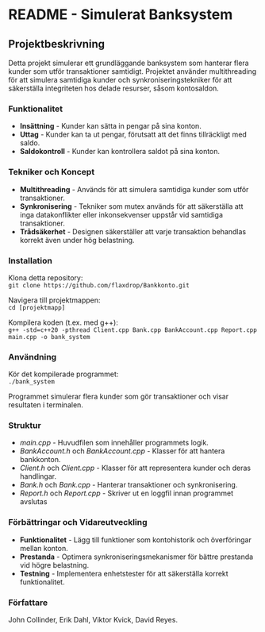 # README - Simulerat Banksystem

## Projektbeskrivning

Detta projekt simulerar ett grundläggande banksystem som hanterar flera kunder som utför transaktioner samtidigt. Projektet använder multithreading för att simulera samtidiga kunder och synkroniseringstekniker för att säkerställa integriteten hos delade resurser, såsom kontosaldon.

### Funktionalitet

- **Insättning** - Kunder kan sätta in pengar på sina konton.
- **Uttag** - Kunder kan ta ut pengar, förutsatt att det finns tillräckligt med saldo.
- **Saldokontroll** - Kunder kan kontrollera saldot på sina konton.

### Tekniker och Koncept

- **Multithreading** - Används för att simulera samtidiga kunder som utför transaktioner.
- **Synkronisering** - Tekniker som mutex används för att säkerställa att inga datakonflikter eller inkonsekvenser uppstår vid samtidiga transaktioner.
- **Trådsäkerhet** - Designen säkerställer att varje transaktion behandlas korrekt även under hög belastning.

### Installation

Klona detta repository:  
`git clone https://github.com/flaxdrop/Bankkonto.git`

Navigera till projektmappen:  
`cd [projektmapp]`

Kompilera koden (t.ex. med g++):  
`g++ -std=c++20 -pthread Client.cpp Bank.cpp BankAccount.cpp Report.cpp main.cpp -o bank_system`

### Användning

Kör det kompilerade programmet:  
`./bank_system`

Programmet simulerar flera kunder som gör transaktioner och visar resultaten i terminalen.

### Struktur

- _main.cpp_ - Huvudfilen som innehåller programmets logik.
- _BankAccount.h_ och _BankAccount.cpp_ - Klasser för att hantera bankkonton.
- _Client.h_ och _Client.cpp_ - Klasser för att representera kunder och deras handlingar.
- _Bank.h_ och _Bank.cpp_ - Hanterar transaktioner och synkronisering.
- _Report.h_ och _Report.cpp_ - Skriver ut en loggfil innan programmet avslutas

### Förbättringar och Vidareutveckling

- **Funktionalitet** - Lägg till funktioner som kontohistorik och överföringar mellan konton.
- **Prestanda** - Optimera synkroniseringsmekanismer för bättre prestanda vid högre belastning.
- **Testning** - Implementera enhetstester för att säkerställa korrekt funktionalitet.

### Författare

John Collinder, Erik Dahl, Viktor Kvick, David Reyes.
